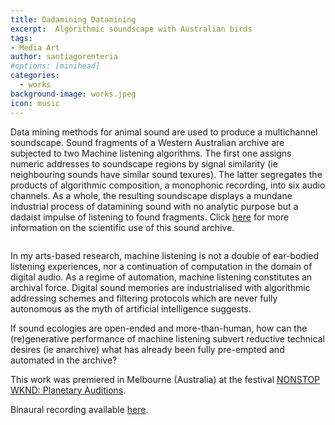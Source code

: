 ```yaml
---
title: Dadamining Datamining
excerpt:  Algorithmic soundscape with Australian birds
tags:
- Media Art
author: santiagorenteria
#options: [minihead]
categories:
  - works
background-image: works.jpeg
icon: music
---
```


Data mining methods for animal sound are used to produce a multichannel soundscape. Sound fragments of a Western Australian archive are subjected to two Machine listening algorithms. The first one assigns numeric addresses to soundscape regions by signal similarity (ie neighbouring sounds have similar sound texures). The latter segregates the products of algorithmic composition, a monophonic recording, into six audio channels. As a whole, the resulting soundscape displays a mundane industrial process of datamining sound with no analytic purpose but a dadaist impulse of listening to found fragments. Click <a href="https://www.babbler-research.com/">here</a> for more information on the scientific use of this sound archive.

<div class="12u"><span class="image fit"><img src="{{ site.baseurl }}/images/dadamining/dadamining_diag.png" alt="" /></span></div>

In my arts-based research, machine listening is not a double of ear-bodied listening experiences, nor a continuation of computation in the domain of digital audio. As a regime of automation, machine listening constitutes an archival force. Digital sound memories are industrialised with algorithmic addressing schemes and filtering protocols which are never fully autonomous as the myth of artificial intelligence suggests.

If sound ecologies are open-ended and more-than-human, how can the (re)generative performance of machine listening subvert reductive technical desires (ie anarchive) what has already been fully pre-empted and automated in the archive?

This work was premiered in Melbourne (Australia) at the festival <a href=
"https://nowornever.melbourne.vic.gov.au/event/planetary-auditions">NONSTOP WKND: Planetary Auditions</a>.

Binaural recording available <a href="https://santiagorenteria.bandcamp.com/album/spectral-de-compositions">here</a>.

